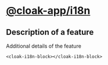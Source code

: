 # [@cloak-app/i18n](https://github.com/BKWLD/cloak-i18n)

## Description of a feature

Additional details of the feature

<cloak-i18n-block></cloak-i18n-block>


```vue
<cloak-i18n-block></cloak-i18n-block>
```

